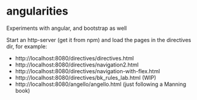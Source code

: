 # angularities
Experiments with angular, and bootstrap as well

Start an http-server (get it from npm) and load the pages in the directives dir, for example:
- http://localhost:8080/directives/directives.html
- http://localhost:8080/directives/navigation2.html
- http://localhost:8080/directives/navigation-with-flex.html
- http://localhost:8080/directives/bk_rules_lab.html (WIP)
- http://localhost:8080/angello/angello.html (just following a Manning book)


